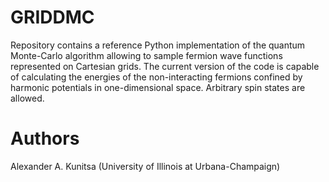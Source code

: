 # GRIDDMC

Repository contains a reference Python implementation of the quantum Monte-Carlo algorithm allowing to sample fermion wave functions represented on Cartesian grids. The current version of the code is capable of calculating the energies of the non-interacting fermions confined by harmonic potentials in one-dimensional space. Arbitrary spin states are allowed. 

# Authors

Alexander A. Kunitsa (University of Illinois at Urbana-Champaign)
